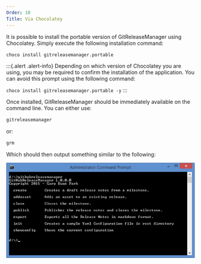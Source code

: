 ```yaml
---
Order: 10
Title: Via Chocolatey
---
```


It is possible to install the portable version of GitReleaseManager using Chocolatey.  Simply execute the following installation command:

```bash
choco install gitreleasemanager.portable
```

:::{.alert .alert-info}
Depending on which version of Chocolatey you are using, you may be required to confirm the installation of the application.  You can avoid this prompt using the following command:

```choco install gitreleasemanager.portable -y```
:::

Once installed, GitReleaseManager should be immediately available on the command line.  You can either use:

```bash
gitreleasemanager
```

or:

```bash
grm
```

Which should then output something similar to the following:

![GitReleaseManager Usage](../images/grm-usage.png)
